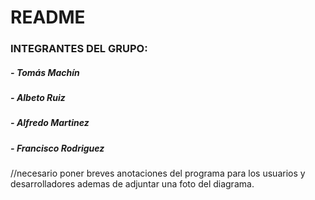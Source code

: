 # README #

### __INTEGRANTES DEL GRUPO:__
	
#####	- __Tomás Machín__
#####	- __Albeto Ruiz__
#####	- __Alfredo Martinez__	
#####	- __Francisco Rodriguez__

//necesario poner breves anotaciones del programa para los usuarios y desarrolladores ademas de adjuntar una foto del diagrama.

	

